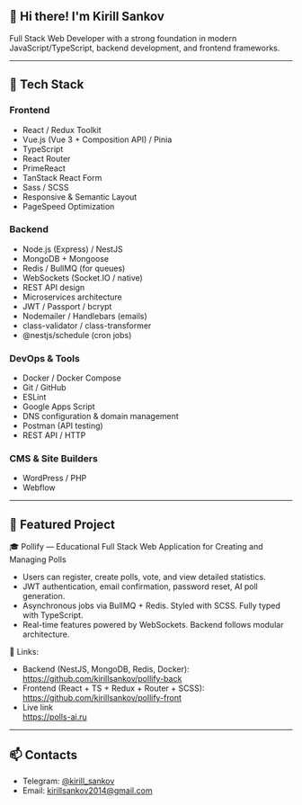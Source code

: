 ## 👋 Hi there! I'm Kirill Sankov

Full Stack Web Developer with a strong foundation in modern JavaScript/TypeScript, backend development, and frontend frameworks.

---

## 🚀 Tech Stack

### Frontend
- React / Redux Toolkit
- Vue.js (Vue 3 + Composition API) / Pinia
- TypeScript
- React Router
- PrimeReact
- TanStack React Form
- Sass / SCSS
- Responsive & Semantic Layout
- PageSpeed Optimization

### Backend
- Node.js (Express) / NestJS
- MongoDB + Mongoose
- Redis / BullMQ (for queues)
- WebSockets (Socket.IO / native)
- REST API design
- Microservices architecture
- JWT / Passport / bcrypt
- Nodemailer / Handlebars (emails)
- class-validator / class-transformer
- @nestjs/schedule (cron jobs)

### DevOps & Tools
- Docker / Docker Compose
- Git / GitHub
- ESLint
- Google Apps Script
- DNS configuration & domain management
- Postman (API testing)
- REST API / HTTP

### CMS & Site Builders
- WordPress / PHP
- Webflow

---

## 💼 Featured Project

🎓 Pollify — Educational Full Stack Web Application for Creating and Managing Polls

- Users can register, create polls, vote, and view detailed statistics.
- JWT authentication, email confirmation, password reset, AI poll generation.
- Asynchronous jobs via BullMQ + Redis. Styled with SCSS. Fully typed with TypeScript.
- Real-time features powered by WebSockets. Backend follows modular architecture.

🔗 Links:
- Backend (NestJS, MongoDB, Redis, Docker):  
  https://github.com/kirillsankov/pollify-back
- Frontend (React + TS + Redux + Router + SCSS):  
  https://github.com/kirillsankov/pollify-front
- Live link  
  https://polls-ai.ru

---

## 📫 Contacts

- Telegram: [@kirill_sankov](https://t.me/kirill_sankov)
- Email: kirillsankov2014@gmail.com
